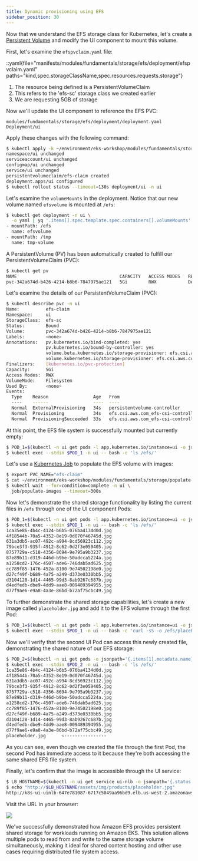 ```yaml
---
title: Dynamic provisioning using EFS
sidebar_position: 30
---
```


Now that we understand the EFS storage class for Kubernetes, let's create a [Persistent Volume](https://kubernetes.io/docs/concepts/storage/persistent-volumes/) and modify the UI component to mount this volume.

First, let's examine the `efspvclaim.yaml` file:

::yaml{file="manifests/modules/fundamentals/storage/efs/deployment/efspvclaim.yaml" paths="kind,spec.storageClassName,spec.resources.requests.storage"}

1. The resource being defined is a PersistentVolumeClaim
2. This refers to the 'efs-sc' storage class we created earlier
3. We are requesting 5GB of storage 

Now we'll update the UI component to reference the EFS PVC:

```kustomization
modules/fundamentals/storage/efs/deployment/deployment.yaml
Deployment/ui
```

Apply these changes with the following command:

```bash hook=efs-deployment
$ kubectl apply -k ~/environment/eks-workshop/modules/fundamentals/storage/efs/deployment
namespace/ui unchanged
serviceaccount/ui unchanged
configmap/ui unchanged
service/ui unchanged
persistentvolumeclaim/efs-claim created
deployment.apps/ui configured
$ kubectl rollout status --timeout=130s deployment/ui -n ui
```

Let's examine the `volumeMounts` in the deployment. Notice that our new volume named `efsvolume` is mounted at `/efs`:

```bash
$ kubectl get deployment -n ui \
  -o yaml | yq '.items[].spec.template.spec.containers[].volumeMounts'
- mountPath: /efs
  name: efsvolume
- mountPath: /tmp
  name: tmp-volume
```

A PersistentVolume (PV) has been automatically created to fulfill our PersistentVolumeClaim (PVC):

```bash
$ kubectl get pv
NAME                                       CAPACITY   ACCESS MODES   RECLAIM POLICY   STATUS   CLAIM                                 STORAGECLASS   REASON   AGE
pvc-342a674d-b426-4214-b8b6-7847975ae121   5Gi        RWX            Delete           Bound    ui/efs-claim                      efs-sc                  2m33s
```

Let's examine the details of our PersistentVolumeClaim (PVC):

```bash
$ kubectl describe pvc -n ui
Name:          efs-claim
Namespace:     ui
StorageClass:  efs-sc
Status:        Bound
Volume:        pvc-342a674d-b426-4214-b8b6-7847975ae121
Labels:        <none>
Annotations:   pv.kubernetes.io/bind-completed: yes
               pv.kubernetes.io/bound-by-controller: yes
               volume.beta.kubernetes.io/storage-provisioner: efs.csi.aws.com
               volume.kubernetes.io/storage-provisioner: efs.csi.aws.com
Finalizers:    [kubernetes.io/pvc-protection]
Capacity:      5Gi
Access Modes:  RWX
VolumeMode:    Filesystem
Used By:       <none>
Events:
  Type    Reason                 Age   From                                                                                      Message
  ----    ------                 ----  ----                                                                                      -------
  Normal  ExternalProvisioning   34s   persistentvolume-controller                                                               waiting for a volume to be created, either by external provisioner "efs.csi.aws.com" or manually created by system administrator
  Normal  Provisioning           34s   efs.csi.aws.com_efs-csi-controller-6b4ff45b65-fzqjb_7efe91cc-099a-45c7-8419-6f4b0a4f9e01  External provisioner is provisioning volume for claim "ui/efs-claim"
  Normal  ProvisioningSucceeded  33s   efs.csi.aws.com_efs-csi-controller-6b4ff45b65-fzqjb_7efe91cc-099a-45c7-8419-6f4b0a4f9e01  Successfully provisioned volume pvc-342a674d-b426-4214-b8b6-7847975ae121
```

At this point, the EFS file system is successfully mounted but currently empty:

```bash
$ POD_1=$(kubectl -n ui get pods -l app.kubernetes.io/instance=ui -o jsonpath='{.items[0].metadata.name}')
$ kubectl exec --stdin $POD_1 -n ui -- bash -c 'ls /efs/'
```

Let's use a [Kubernetes Job](https://kubernetes.io/docs/concepts/workloads/controllers/job/) to populate the EFS volume with images:

```bash
$ export PVC_NAME="efs-claim"
$ cat ~/environment/eks-workshop/modules/fundamentals/storage/populate-images-job.yaml | envsubst | kubectl apply -f -
$ kubectl wait --for=condition=complete -n ui \
  job/populate-images --timeout=300s
```

Now let's demonstrate the shared storage functionality by listing the current files in `/efs` through one of the UI component Pods:

```bash
$ POD_1=$(kubectl -n ui get pods -l app.kubernetes.io/instance=ui -o jsonpath='{.items[0].metadata.name}')
$ kubectl exec --stdin $POD_1 -n ui -- bash -c 'ls /efs/'
1ca35e86-4b4c-4124-b6b5-076ba4134d0d.jpg
4f18544b-70a5-4352-8e19-0d070f46745d.jpg
631a3db5-ac07-492c-a994-8cd56923c112.jpg
79bce3f3-935f-4912-8c62-0d2f3e059405.jpg
8757729a-c518-4356-8694-9e795a9b3237.jpg
87e89b11-d319-446d-b9be-50adcca5224a.jpg
a1258cd2-176c-4507-ade6-746dab5ad625.jpg
cc789f85-1476-452a-8100-9e74502198e0.jpg
d27cf49f-b689-4a75-a249-d373e0330bb5.jpg
d3104128-1d14-4465-99d3-8ab9267c687b.jpg
d4edfedb-dbe9-4dd9-aae8-009489394955.jpg
d77f9ae6-e9a8-4a3e-86bd-b72af75cbc49.jpg
```

To further demonstrate the shared storage capabilities, let's create a new image called `placeholder.jpg` and add it to the EFS volume through the first Pod:

```bash
$ POD_1=$(kubectl -n ui get pods -l app.kubernetes.io/instance=ui -o jsonpath='{.items[0].metadata.name}')
$ kubectl exec --stdin $POD_1 -n ui -- bash -c 'curl -sS -o /efs/placeholder.jpg https://placehold.co/600x400/jpg?text=EKS+Workshop\\nPlaceholder'
```

Now we'll verify that the second UI Pod can access this newly created file, demonstrating the shared nature of our EFS storage:

```bash hook=sample-images
$ POD_2=$(kubectl -n ui get pods -o jsonpath='{.items[1].metadata.name}')
$ kubectl exec --stdin $POD_2 -n ui -- bash -c 'ls /efs/'
1ca35e86-4b4c-4124-b6b5-076ba4134d0d.jpg
4f18544b-70a5-4352-8e19-0d070f46745d.jpg
631a3db5-ac07-492c-a994-8cd56923c112.jpg
79bce3f3-935f-4912-8c62-0d2f3e059405.jpg
8757729a-c518-4356-8694-9e795a9b3237.jpg
87e89b11-d319-446d-b9be-50adcca5224a.jpg
a1258cd2-176c-4507-ade6-746dab5ad625.jpg
cc789f85-1476-452a-8100-9e74502198e0.jpg
d27cf49f-b689-4a75-a249-d373e0330bb5.jpg
d3104128-1d14-4465-99d3-8ab9267c687b.jpg
d4edfedb-dbe9-4dd9-aae8-009489394955.jpg
d77f9ae6-e9a8-4a3e-86bd-b72af75cbc49.jpg
placeholder.jpg      <----------------
```

As you can see, even though we created the file through the first Pod, the second Pod has immediate access to it because they're both accessing the same shared EFS file system.

Finally, let's confirm that the image is accessible through the UI service:

```bash hook=placeholder
$ LB_HOSTNAME=$(kubectl -n ui get service ui-nlb -o jsonpath='{.status.loadBalancer.ingress[*].hostname}{"\n"}')
$ echo "http://$LB_HOSTNAME/assets/img/products/placeholder.jpg"
http://k8s-ui-uinlb-647e781087-6717c5049aa96bd9.elb.us-west-2.amazonaws.com/assets/img/products/placeholder.jpg
```

Visit the URL in your browser:

<Browser url="http://k8s-ui-uinlb-647e781087-6717c5049aa96b...">
<img src={require('./assets/placeholder.jpg').default}/>
</Browser>

We've successfully demonstrated how Amazon EFS provides persistent shared storage for workloads running on Amazon EKS. This solution allows multiple pods to read from and write to the same storage volume simultaneously, making it ideal for shared content hosting and other use cases requiring distributed file system access.
